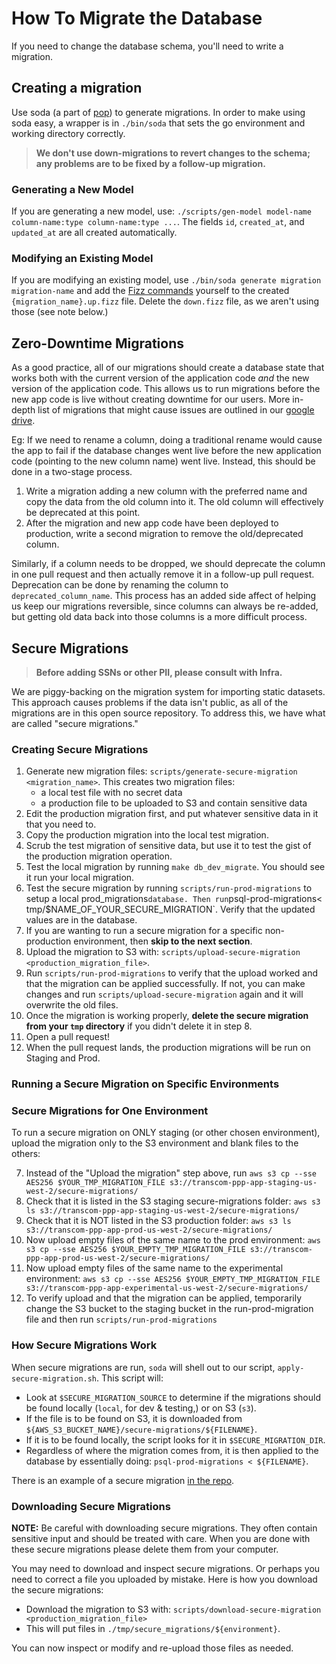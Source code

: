 # How To Migrate the Database

If you need to change the database schema, you'll need to write a migration.

<!-- markdownlint-disable MD029 MD038 -->

## Creating a migration

Use soda (a part of [pop](https://github.com/gobuffalo/pop/)) to generate migrations. In order to make using soda easy, a wrapper is in `./bin/soda` that sets the go environment and working directory correctly.

> **We don't use down-migrations to revert changes to the schema; any problems are to be fixed by a follow-up migration.**

### Generating a New Model

If you are generating a new model, use: `./scripts/gen-model model-name column-name:type column-name:type ...`. The fields `id`, `created_at`, and `updated_at` are all created automatically.

### Modifying an Existing Model

If you are modifying an existing model, use `./bin/soda generate migration migration-name` and add the [Fizz commands](https://github.com/gobuffalo/fizz) yourself to the created `{migration_name}.up.fizz` file. Delete the `down.fizz` file, as we aren't using those (see note below.)

## Zero-Downtime Migrations

As a good practice, all of our migrations should create a database state that works both with the current version of the application code _and_ the new version of the application code. This allows us to run migrations before the new app code is live without creating downtime for our users. More in-depth list of migrations that might cause issues are outlined in our [google drive](https://docs.google.com/document/d/1ht57qz1ut--fqTQdLKbCqbZO_f_S0UoVSIyO6Bg-wJw).

Eg: If we need to rename a column, doing a traditional rename would cause the app to fail if the database changes went live before the new application code (pointing to the new column name) went live. Instead, this should be done in a two-stage process.

1. Write a migration adding a new column with the preferred name and copy the data from the old column into it. The old column will effectively be deprecated at this point.
2. After the migration and new app code have been deployed to production, write a second migration to remove the old/deprecated column.

Similarly, if a column needs to be dropped, we should deprecate the column in one pull request and then actually remove it in a follow-up pull request. Deprecation can be done by renaming the column to `deprecated_column_name`. This process has an added side affect of helping us keep our migrations reversible, since columns can always be re-added, but getting old data back into those columns is a more difficult process.

## Secure Migrations

> **Before adding SSNs or other PII, please consult with Infra.**

We are piggy-backing on the migration system for importing static datasets. This approach causes problems if the data isn't public, as all of the migrations are in this open source repository. To address this, we have what are called "secure migrations."

### Creating Secure Migrations

1. Generate new migration files: `scripts/generate-secure-migration <migration_name>`. This creates two migration files:
    * a local test file with no secret data
    * a production file to be uploaded to S3 and contain sensitive data
2. Edit the production migration first, and put whatever sensitive data in it that you need to.
3. Copy the production migration into the local test migration.
4. Scrub the test migration of sensitive data, but use it to test the gist of the production migration operation.
5. Test the local migration by running `make db_dev_migrate`. You should see it run your local migration.
6. Test the secure migration by running `scripts/run-prod-migrations` to setup a local  prod_migrations` database. Then run `psql-prod-migrations< tmp/$NAME_OF_YOUR_SECURE_MIGRATION`. Verify that the updated values are in the database.
7. If you are wanting to run a secure migration for a specific non-production environment, then **skip to the next section**.
8. Upload the migration to S3 with: `scripts/upload-secure-migration <production_migration_file>`.
9. Run `scripts/run-prod-migrations` to verify that the upload worked and that the migration can be applied successfully. If not, you can make changes and run `scripts/upload-secure-migration` again and it will overwrite the old files.
10. Once the migration is working properly, **delete the secure migration from your `tmp` directory** if you didn't delete it in step 8.
11. Open a pull request!
12. When the pull request lands, the production migrations will be run on Staging and Prod.

### Running a Secure Migration on Specific Environments

### Secure Migrations for One Environment

To run a secure migration on ONLY staging (or other chosen environment), upload the migration only to the S3 environment and blank files to the others:

7. Instead of the "Upload the migration" step above, run `aws s3 cp --sse AES256 $YOUR_TMP_MIGRATION_FILE s3://transcom-ppp-app-staging-us-west-2/secure-migrations/`
8. Check that it is listed in the S3 staging secure-migrations folder: `aws s3 ls s3://transcom-ppp-app-staging-us-west-2/secure-migrations/`
9. Check that it is NOT listed in the S3 production folder: `aws s3 ls s3://transcom-ppp-app-prod-us-west-2/secure-migrations/`
10. Now upload empty files of the same name to the prod environment: `aws s3 cp --sse AES256 $YOUR_EMPTY_TMP_MIGRATION_FILE s3://transcom-ppp-app-prod-us-west-2/secure-migrations/`
11. Now upload empty files of the same name to the experimental environment: `aws s3 cp --sse AES256 $YOUR_EMPTY_TMP_MIGRATION_FILE s3://transcom-ppp-app-experimental-us-west-2/secure-migrations/`
12. To verify upload and that the migration can be applied, temporarily change the S3 bucket to the staging bucket in the run-prod-migration file and then run `scripts/run-prod-migrations`

### How Secure Migrations Work

When secure migrations are run, `soda` will shell out to our script, `apply-secure-migration.sh`. This script will:

* Look at `$SECURE_MIGRATION_SOURCE` to determine if the migrations should be found locally (`local`, for dev & testing,) or on S3 (`s3`).
* If the file is to be found on S3, it is downloaded from `${AWS_S3_BUCKET_NAME}/secure-migrations/${FILENAME}`.
* If it is to be found locally, the script looks for it in `$SECURE_MIGRATION_DIR`.
* Regardless of where the migration comes from, it is then applied to the database by essentially doing: `psql-prod-migrations < ${FILENAME}`.

There is an example of a secure migration [in the repo](https://github.com/transcom/mymove/blob/master/migrations/20180424010930_test_secure_migrations.up.fizz).

### Downloading Secure Migrations

**NOTE:** Be careful with downloading secure migrations. They often contain sensitive input and should be treated with care. When
you are done with these secure migrations please delete them from your computer.

You may need to download and inspect secure migrations. Or perhaps you need to correct a file you uploaded by mistake. Here is how you download the secure migrations:

* Download the migration to S3 with: `scripts/download-secure-migration <production_migration_file>`
* This will put files in `./tmp/secure_migrations/${environment}`.

You can now inspect or modify and re-upload those files as needed.
